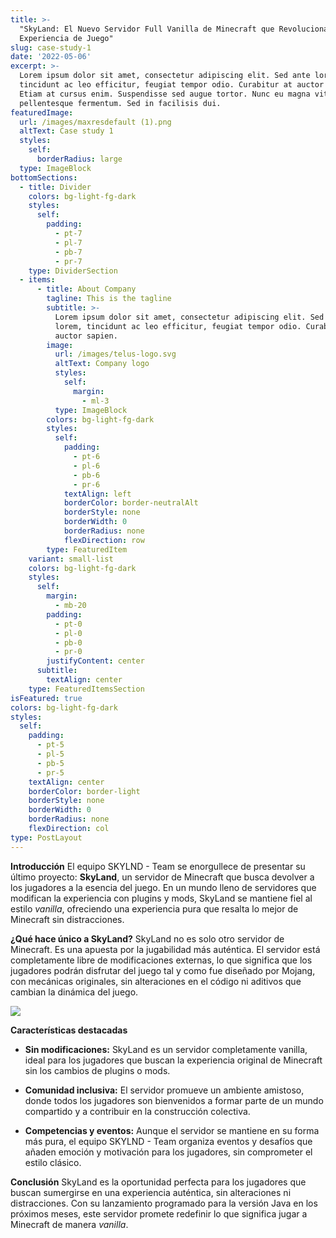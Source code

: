 ```yaml
---
title: >-
  "SkyLand: El Nuevo Servidor Full Vanilla de Minecraft que Revolucionará la
  Experiencia de Juego"
slug: case-study-1
date: '2022-05-06'
excerpt: >-
  Lorem ipsum dolor sit amet, consectetur adipiscing elit. Sed ante lorem,
  tincidunt ac leo efficitur, feugiat tempor odio. Curabitur at auctor sapien.
  Etiam at cursus enim. Suspendisse sed augue tortor. Nunc eu magna vitae lorem
  pellentesque fermentum. Sed in facilisis dui.
featuredImage:
  url: /images/maxresdefault (1).png
  altText: Case study 1
  styles:
    self:
      borderRadius: large
  type: ImageBlock
bottomSections:
  - title: Divider
    colors: bg-light-fg-dark
    styles:
      self:
        padding:
          - pt-7
          - pl-7
          - pb-7
          - pr-7
    type: DividerSection
  - items:
      - title: About Company
        tagline: This is the tagline
        subtitle: >-
          Lorem ipsum dolor sit amet, consectetur adipiscing elit. Sed ante
          lorem, tincidunt ac leo efficitur, feugiat tempor odio. Curabitur at
          auctor sapien.
        image:
          url: /images/telus-logo.svg
          altText: Company logo
          styles:
            self:
              margin:
                - ml-3
          type: ImageBlock
        colors: bg-light-fg-dark
        styles:
          self:
            padding:
              - pt-6
              - pl-6
              - pb-6
              - pr-6
            textAlign: left
            borderColor: border-neutralAlt
            borderStyle: none
            borderWidth: 0
            borderRadius: none
            flexDirection: row
        type: FeaturedItem
    variant: small-list
    colors: bg-light-fg-dark
    styles:
      self:
        margin:
          - mb-20
        padding:
          - pt-0
          - pl-0
          - pb-0
          - pr-0
        justifyContent: center
      subtitle:
        textAlign: center
    type: FeaturedItemsSection
isFeatured: true
colors: bg-light-fg-dark
styles:
  self:
    padding:
      - pt-5
      - pl-5
      - pb-5
      - pr-5
    textAlign: center
    borderColor: border-light
    borderStyle: none
    borderWidth: 0
    borderRadius: none
    flexDirection: col
type: PostLayout
---
```

**Introducción**
El equipo SKYLND - Team se enorgullece de presentar su último proyecto: **SkyLand**, un servidor de Minecraft que busca devolver a los jugadores a la esencia del juego. En un mundo lleno de servidores que modifican la experiencia con plugins y mods, SkyLand se mantiene fiel al estilo *vanilla*, ofreciendo una experiencia pura que resalta lo mejor de Minecraft sin distracciones.

**¿Qué hace único a SkyLand?**
SkyLand no es solo otro servidor de Minecraft. Es una apuesta por la jugabilidad más auténtica. El servidor está completamente libre de modificaciones externas, lo que significa que los jugadores podrán disfrutar del juego tal y como fue diseñado por Mojang, con mecánicas originales, sin alteraciones en el código ni aditivos que cambian la dinámica del juego.

![](/images/maxresdefault%20\(1\).png)

**Características destacadas**

*   **Sin modificaciones:** SkyLand es un servidor completamente vanilla, ideal para los jugadores que buscan la experiencia original de Minecraft sin los cambios de plugins o mods.

*   **Comunidad inclusiva:** El servidor promueve un ambiente amistoso, donde todos los jugadores son bienvenidos a formar parte de un mundo compartido y a contribuir en la construcción colectiva.

*   **Competencias y eventos:** Aunque el servidor se mantiene en su forma más pura, el equipo SKYLND - Team organiza eventos y desafíos que añaden emoción y motivación para los jugadores, sin comprometer el estilo clásico.

**Conclusión**
SkyLand es la oportunidad perfecta para los jugadores que buscan sumergirse en una experiencia auténtica, sin alteraciones ni distracciones. Con su lanzamiento programado para la versión Java en los próximos meses, este servidor promete redefinir lo que significa jugar a Minecraft de manera *vanilla*.
